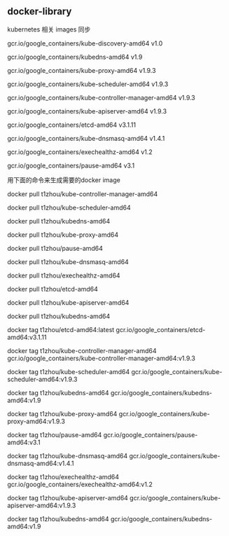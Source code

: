 ## docker-library

kubernetes 相关 images 同步

gcr.io/google_containers/kube-discovery-amd64	v1.0

gcr.io/google_containers/kubedns-amd64	v1.9

gcr.io/google_containers/kube-proxy-amd64	v1.9.3

gcr.io/google_containers/kube-scheduler-amd64	v1.9.3

gcr.io/google_containers/kube-controller-manager-amd64	v1.9.3

gcr.io/google_containers/kube-apiserver-amd64	v1.9.3

gcr.io/google_containers/etcd-amd64	v3.1.11

gcr.io/google_containers/kube-dnsmasq-amd64	v1.4.1

gcr.io/google_containers/exechealthz-amd64	v1.2

gcr.io/google_containers/pause-amd64	v3.1


用下面的命令来生成需要的docker image

docker pull t1zhou/kube-controller-manager-amd64

docker pull t1zhou/kube-scheduler-amd64

docker pull t1zhou/kubedns-amd64

docker pull t1zhou/kube-proxy-amd64

docker pull t1zhou/pause-amd64

docker pull t1zhou/kube-dnsmasq-amd64

docker pull t1zhou/exechealthz-amd64

docker pull t1zhou/etcd-amd64

docker pull t1zhou/kube-apiserver-amd64

docker pull t1zhou/kubedns-amd64



docker tag t1zhou/etcd-amd64:latest gcr.io/google_containers/etcd-amd64:v3.1.11

docker tag t1zhou/kube-controller-manager-amd64 gcr.io/google_containers/kube-controller-manager-amd64:v1.9.3

docker tag t1zhou/kube-scheduler-amd64 gcr.io/google_containers/kube-scheduler-amd64:v1.9.3

docker tag t1zhou/kubedns-amd64 gcr.io/google_containers/kubedns-amd64:v1.9

docker tag t1zhou/kube-proxy-amd64 gcr.io/google_containers/kube-proxy-amd64:v1.9.3

docker tag t1zhou/pause-amd64 gcr.io/google_containers/pause-amd64:v3.1

docker tag t1zhou/kube-dnsmasq-amd64 gcr.io/google_containers/kube-dnsmasq-amd64:v1.4.1

docker tag t1zhou/exechealthz-amd64 gcr.io/google_containers/exechealthz-amd64:v1.2

docker tag t1zhou/kube-apiserver-amd64 gcr.io/google_containers/kube-apiserver-amd64:v1.9.3

docker tag t1zhou/kubedns-amd64 gcr.io/google_containers/kubedns-amd64:v1.9

